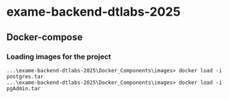 # exame-backend-dtlabs-2025
## Docker-compose
### Loading images for the project 
```
...\exame-backend-dtlabs-2025\Docker_Components\images> docker load -i postgres.tar
...\exame-backend-dtlabs-2025\Docker_Components\images> docker load -i pgAdmin.tar
```
